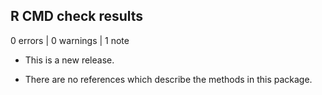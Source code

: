 ## R CMD check results

0 errors | 0 warnings | 1 note

* This is a new release.

* There are no references which describe the methods in this package.
